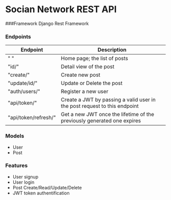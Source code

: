 # Socian Network REST API

###Framework
Django Rest Framework

### Endpoints

| Endpoint | Description |
| --- | --- |
| " " | Home page; the list of posts |
| "id/" | Detail view of the post |
| "create/" | Create new post |
| "update/id/" | Update or Delete the post |
| "auth/users/" | Register a new user |
| "api/token/" | Create a JWT by passing a valid user in the post request to this endpoint |
| "api/token/refresh/" | Get a new JWT once the lifetime of the previously generated one expires |

### Models
* User
* Post

### Features
* User signup
* User login
* Post Create/Read/Update/Delete
* JWT token authentification

